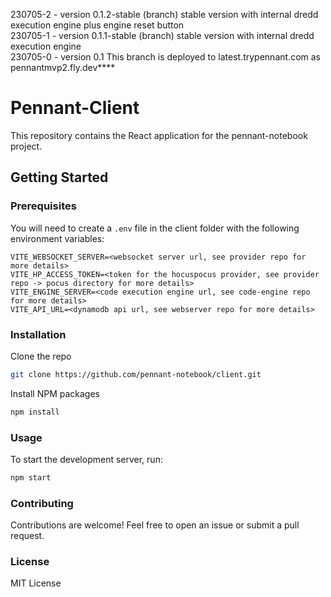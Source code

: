 230705-2 - version 0.1.2-stable (branch) stable version with internal dredd execution engine plus engine reset button  
230705-1 - version 0.1.1-stable (branch) stable version with internal dredd execution engine  
230705-0 - version 0.1 This branch is deployed to latest.trypennant.com as pennantmvp2.fly.dev\*\*\*\*  

# Pennant-Client

This repository contains the React application for the pennant-notebook project.

## Getting Started

### Prerequisites

You will need to create a `.env` file in the client folder with the following environment variables:

```env
VITE_WEBSOCKET_SERVER=<websocket server url, see provider repo for more details>
VITE_HP_ACCESS_TOKEN=<token for the hocuspocus provider, see provider repo -> pocus directory for more details>
VITE_ENGINE_SERVER=<code execution engine url, see code-engine repo for more details>
VITE_API_URL=<dynamodb api url, see webserver repo for more details>
```

### Installation
Clone the repo

```bash
git clone https://github.com/pennant-notebook/client.git
```

Install NPM packages

```bash
npm install
```

### Usage
To start the development server, run:

```bash
npm start
```

### Contributing
Contributions are welcome! Feel free to open an issue or submit a pull request.

### License
MIT License

